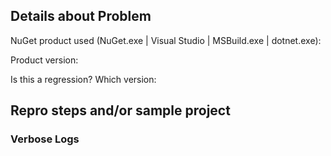<!-- Please read the following information before posting the issue. -->
<!-- If you're having trouble with the NuGet client tools (the Visual Studio extension, NuGet.exe command line tool, etc.), you are in the right place. -->
<!-- If you're having trouble with the NuGet.org Website, please post in [NuGetGallery issues](http://github.com/nuget/nugetgallery/issues) -->

## Details about Problem

NuGet product used (NuGet.exe | Visual Studio | MSBuild.exe | dotnet.exe):

Product version: 

Is this a regression? Which version: 

## Repro steps and/or sample project

<!-- Please add as much details as possible to help us to reproduce your problem. -->

### Verbose Logs

<!-- Please include verbose logs (NuGet.exe <COMMAND> -verbosity detailed | dotnet.exe <COMMAND> --verbosity diag | etc...) -->
